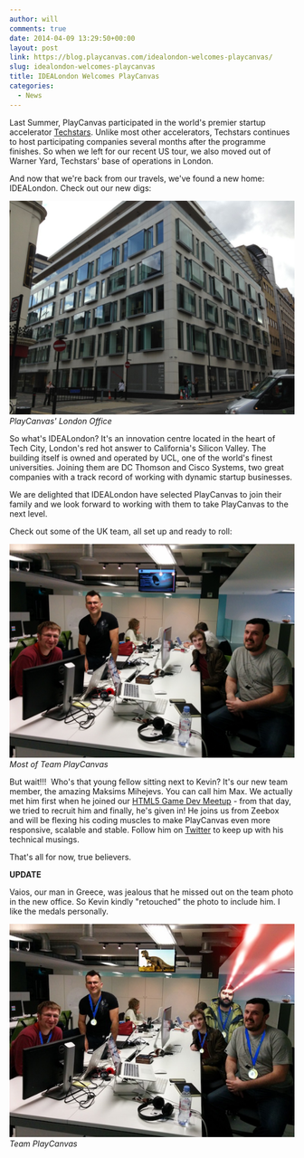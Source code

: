 ```yaml
---
author: will
comments: true
date: 2014-04-09 13:29:50+00:00
layout: post
link: https://blog.playcanvas.com/idealondon-welcomes-playcanvas/
slug: idealondon-welcomes-playcanvas
title: IDEALondon Welcomes PlayCanvas
categories:
  - News
---
```


Last Summer, PlayCanvas participated in the world's premier startup accelerator [Techstars](https://www.techstars.com/). Unlike most other accelerators, Techstars continues to host participating companies several months after the programme finishes. So when we left for our recent US tour, we also moved out of Warner Yard, Techstars' base of operations in London.

And now that we're back from our travels, we've found a new home: IDEALondon. Check out our new digs:

[![IDEALondon](/assets/media/idealondon.jpg)](/assets/media/idealondon.jpg)
<br>_PlayCanvas' London Office_

So what's IDEALondon? It's an innovation centre located in the heart of Tech City, London's red hot answer to California's Silicon Valley. The building itself is owned and operated by UCL, one of the world's finest universities. Joining them are DC Thomson and Cisco Systems, two great companies with a track record of working with dynamic startup businesses.

We are delighted that IDEALondon have selected PlayCanvas to join their family and we look forward to working with them to take PlayCanvas to the next level.

Check out some of the UK team, all set up and ready to roll:

[![PlayCanvas Team](/assets/media/team-2014.jpg)](/assets/media/team-2014.jpg)
<br>_Most of Team PlayCanvas_

But wait!!!  Who's that young fellow sitting next to Kevin? It's our new team member, the amazing Maksims Mihejevs. You can call him Max. We actually met him first when he joined our [HTML5 Game Dev Meetup](http://www.meetup.com/London-HTML5-Game-Developers/) - from that day, we tried to recruit him and finally, he's given in! He joins us from Zeebox and will be flexing his coding muscles to make PlayCanvas even more responsive, scalable and stable. Follow him on [Twitter](https://twitter.com/mrmaxm) to keep up with his technical musings.

That's all for now, true believers.

**UPDATE**

Vaios, our man in Greece, was jealous that he missed out on the team photo in the new office. So Kevin kindly "retouched" the photo to include him. I like the medals personally.

[![PlayCanvas Team](/assets/media/team_photo_small.jpg)](/assets/media/team_photo_small.jpg)
<br>_Team PlayCanvas_
